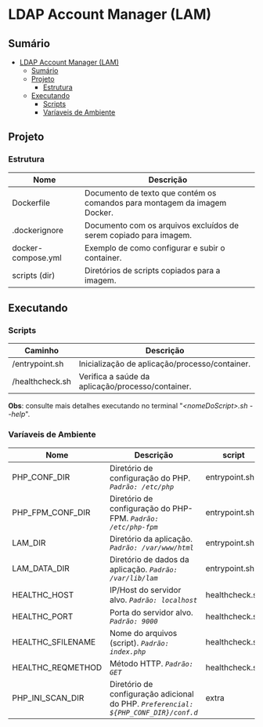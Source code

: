 # LDAP Account Manager (LAM)

## Sumário

- [LDAP Account Manager (LAM)](#ldap-account-manager-lam)
  - [Sumário](#sumário)
  - [Projeto](#projeto)
    - [Estrutura](#estrutura)
  - [Executando](#executando)
    - [Scripts](#scripts)
    - [Varíaveis de Ambiente](#varíaveis-de-ambiente)

## Projeto

### Estrutura

| Nome               | Descrição                                                                 |
| ------------------ | ------------------------------------------------------------------------- |
| Dockerfile         | Documento de texto que contém os comandos para montagem da imagem Docker. |
| .dockerignore      | Documento com os arquivos excluídos de serem copiado para imagem.         |
| docker-compose.yml | Exemplo de como configurar e subir o container.                           |
| scripts (dir)      | Diretórios de scripts copiados para a imagem.                             |

## Executando

### Scripts

| Caminho         | Descrição                                         |
| --------------- | ------------------------------------------------- |
| /entrypoint.sh  | Inicialização de aplicação/processo/container.    |
| /healthcheck.sh | Verifica a saúde da aplicação/processo/container. |

**Obs**: consulte mais detalhes executando no terminal "*\<nomeDoScript\>.sh --help*".

### Varíaveis de Ambiente

| Nome              | Descrição                                                                            | script         |
| ----------------- | ------------------------------------------------------------------------------------ | -------------- |
| PHP_CONF_DIR      | Diretório de configuração do PHP. *`Padrão: /etc/php`*                               | entrypoint.sh  |
| PHP_FPM_CONF_DIR  | Diretório de configuração do PHP-FPM. *`Padrão: /etc/php-fpm`*                       | entrypoint.sh  |
| LAM_DIR           | Diretório da aplicação. *`Padrão: /var/www/html`*                                    | entrypoint.sh  |
| LAM_DATA_DIR      | Diretório de dados da aplicação. *`Padrão: /var/lib/lam`*                            | entrypoint.sh  |
| HEALTHC_HOST      | IP/Host do servidor alvo. *`Padrão: localhost`*                                      | healthcheck.sh |
| HEALTHC_PORT      | Porta do servidor alvo. *`Padrão: 9000`*                                             | healthcheck.sh |
| HEALTHC_SFILENAME | Nome do arquivos (script). *`Padrão: index.php`*                                     | healthcheck.sh |
| HEALTHC_REQMETHOD | Método HTTP. *`Padrão: GET`*                                                         | healthcheck.sh |
| PHP_INI_SCAN_DIR  | Diretório de configuração adicional do PHP. *`Preferencial: ${PHP_CONF_DIR}/conf.d`* | extra          |
